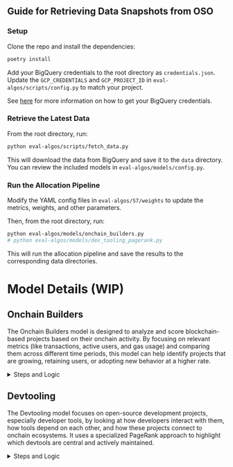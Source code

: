 ## Guide for Retrieving Data Snapshots from OSO

### Setup

Clone the repo and install the dependencies:

```bash
poetry install
```

Add your BigQuery credentials to the root directory as `credentials.json`. Update the `GCP_CREDENTIALS` and `GCP_PROJECT_ID` in `eval-algos/scripts/config.py` to match your project.

See [here](https://docs.opensource.observer/docs/get-started/bigquery) for more information on how to get your BigQuery credentials.

### Retrieve the Latest Data

From the root directory, run:

```bash
python eval-algos/scripts/fetch_data.py
```

This will download the data from BigQuery and save it to the `data` directory. You can review the included models in `eval-algos/models/config.py`.


### Run the Allocation Pipeline

Modify the YAML config files in `eval-algos/S7/weights` to update the metrics, weights, and other parameters.

Then, from the root directory, run:

```bash
python eval-algos/models/onchain_builders.py
# python eval-algos/models/dev_tooling_pagerank.py
```

This will run the allocation pipeline and save the results to the corresponding data directories.

# Model Details (WIP)

## Onchain Builders

The Onchain Builders model is designed to analyze and score blockchain-based projects based on their onchain activity. By focusing on relevant metrics (like transactions, active users, and gas usage) and comparing them across different time periods, this model can help identify projects that are growing, retaining users, or adopting new behavior at a higher rate.

<details>
<summary>Steps and Logic</summary>

#### 1. Collect Onchain Data
Gather metrics—such as transaction counts, user counts, and possibly gas fees—for each project from the relevant blockchains. Each metric is associated with a specific time period (for instance, a "current" month versus a "previous" month).

#### 2. Pivoting and Aggregation
Reorganize the raw data so that projects become rows, and each relevant (time period, metric) pair becomes a column. This allows for side-by-side comparisons of metrics for each project.

#### 3. Chain Weighting
Some blockchains may carry more significance than others. For example, you can assign a higher weight to a project's performance on one chain over another. The model multiplies each project's metrics by the chain's weight before summing.

#### 4. Metric Variants
Instead of only using raw metrics, the model breaks them down into:
- Adoption: The current level of usage or activity
- Growth: The change compared to the previous period
- Retention: A measure of continuous usage, such as the smaller value between the current and previous metrics

#### 5. Normalization
Different metrics may have vastly different scales (e.g., user counts vs. gas fees). The model normalizes each metric to make them comparable, often on a zero-to-one scale.

#### 6. Weighting
Specify how important each metric is. For example, you might value transaction counts more than user counts. These weights are applied to the normalized metrics, reflecting your priorities.

#### 7. Final Score
After combining the weighted metrics, each project receives a single aggregated score, which can be sorted from highest to lowest. This provides a clear ranking of projects based on their onchain performance.

#### 8. Results
The final output is a table showing each project's contributions to the overall score and the final ranking. Optionally, you can also apply an allocation mechanism to distribute budgets or rewards proportionally based on those scores.
</details>

## Devtooling

The Devtooling model focuses on open-source development projects, especially developer tools, by looking at how developers interact with them, how tools depend on each other, and how these projects connect to onchain ecosystems. It uses a specialized PageRank approach to highlight which devtools are central and actively maintained.

<details>
<summary>Steps and Logic</summary>

#### 1. Collect Devtool Data
Obtain information on repositories, developer contributions (e.g., commits and forks), and links between devtool projects and onchain builder projects.

#### 2. Onchain Importance
Borrow a concept of "onchain importance" from the onchain builders model. Projects with more transactions or users can give higher "trust" to developers who also contribute to devtool projects.

#### 3. Developer Mapping
Identify which developers work on onchain projects, devtool projects, or both. This step helps link devtool projects to their contributors' experience.

#### 4. Shared Developer Activity
If the same developers contribute to an onchain project and a devtool, the devtool is considered more connected and potentially more valuable.

#### 5. Package Dependencies
A devtool that multiple onchain projects or other devtools depend on may be more influential. These dependencies create directed edges that feed into the PageRank calculation.

#### 6. PageRank Graph
Build a graph of nodes (onchain and devtool projects), with edges capturing developer overlap, time decay of contributions, and package dependencies. Run a PageRank-like algorithm that uses onchain importance to personalize the ranking of devtool projects.

#### 7. Devtool Metrics
In addition to PageRank scores, gather metrics like the number of commits from onchain-experienced developers, total dev contributors, and how many onchain projects reference a particular devtool.

#### 8. Results
The final output ranks devtool projects by their overall PageRank score, along with extra metrics for context. This reveals which devtools have high developer engagement, strong connections to key onchain projects, and overall strategic importance.
</details>